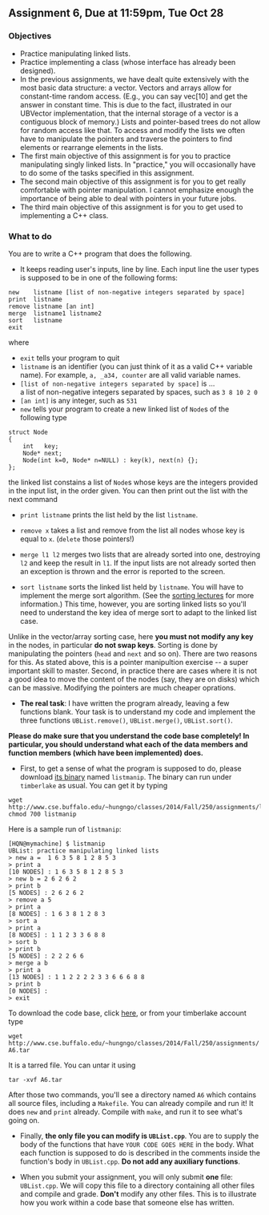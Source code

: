 ## Assignment 6, Due at 11:59pm, Tue Oct 28

### Objectives
* Practice manipulating linked lists.
* Practice implementing a class (whose interface has already been designed).
* In the previous assignments, we have dealt quite extensively with the most basic data structure: a vector. Vectors and arrays allow for constant-time random access. (E.g., you can say vec[10] and get the answer in constant time. This is due to the fact, illustrated in our UBVector implementation, that the internal storage of a vector is a contiguous block of memory.) Lists and pointer-based trees do not allow for random access like that. To access and modify the lists we often have to manipulate the pointers and traverse the pointers to find elements or rearrange elements in the lists.
* The first main objective of this assignment is for you to practice manipulating singly linked lists. In "practice," you will occasionally have to do some of the tasks specified in this assignment.
* The second main objective of this assignment is for you to get really comfortable with pointer manipulation. I cannot emphasize enough the importance of being able to deal with pointers in your future jobs.
* The third main objective of this assignment is for you to get used to implementing a C++ class.


### What to do

You are to write a C++ program that does the following. 

* It keeps reading user's inputs, line by line. Each input line the user
 types is supposed to be in one of the following forms:

```
new    listname [list of non-negative integers separated by space]
print  listname
remove listname [an int]
merge  listname1 listname2
sort   listname
exit
```

where 
* `exit` tells your program to quit 
* `listname` is an identifier (you can just think of it 
 as a valid C++ variable name). For example, `a, _a34, counter` are 
 all valid variable names.
* `[list of non-negative integers separated by space]` is ...  
 a list of non-negative integers separated by spaces, such as 
 `3 8 10 2 0`
* `[an int]` is any integer, such as `531`
* `new` tells your program to create a new linked list of
 `Node`s of the following type

```
struct Node 
{
    int   key;                                                                  
    Node* next;                                                                 
    Node(int k=0, Node* n=NULL) : key(k), next(n) {};                           
};
```

 the linked list constains a list of `Node`s whose keys are the 
 integers provided in the input list, in the order given. You can then print 
 out the list with the next command

 * `print listname` prints the list held by the list
 `listname`.

 * `remove x` takes a list and remove from the list all nodes
 whose key is equal to `x`. (`delete` those pointers!) 

 * `merge l1 l2` merges two lists that are already sorted into
 one, destroying `l2` and keep the result in `l1`. 
 If the input lists are not already sorted then an exception is
 thrown and the error is reported to the screen.

 * `sort listname` sorts the linked list held by 
 `listname`. You will have to implement the merge sort algorithm.
 (See the [sorting lectures](http://cse250.wordpress.com/2014/10/16/basic-searching-and-sorting/) for more information.) This time, however, you are 
 sorting linked lists so you'll need to understand the key idea of merge sort
 to adapt to the linked list case. 

 Unlike in the vector/array sorting case, here **you must not modify 
 any key** in the nodes, in particular **do not swap keys**. 
 Sorting is done by manipulating the pointers 
 (`head` and `next` and so on). There are two reasons for 
 this. As stated above, this is a pointer manipultion exercise -- a super 
 important skill to master. Second, in practice there are cases where it is not 
 a good idea to move the content of the nodes (say, they are on disks) which 
 can be massive. Modifying the pointers are much cheaper oprations.

 * **The real task**: 
 I have written the program already, leaving a few functions blank.
 Your task is to understand my code and implement the three functions 
 `UBList.remove()`,
 `UBList.merge()`,
 `UBList.sort()`.

 **Please do make sure that you understand the code base completely!
     In particular, you should understand what each of the data members and
     function members (which have been implemented) does.**

 * First, to get a sense of what the program is supposed to do, please
 download [its binary](listmanip) named `listmanip`. 
 The binary can run under `timberlake` as usual. You can get it by
 typing
```
wget http://www.cse.buffalo.edu/~hungngo/classes/2014/Fall/250/assignments/listmanip
chmod 700 listmanip
```

 Here is a sample run of `listmanip`:

```
[HQN@mymachine] $ listmanip
UBList: practice manipulating linked lists
> new a =  1 6 3 5 8 1 2 8 5 3
> print a
[10 NODES] : 1 6 3 5 8 1 2 8 5 3 
> new b = 2 6 2 6 2
> print b
[5 NODES] : 2 6 2 6 2 
> remove a 5
> print a
[8 NODES] : 1 6 3 8 1 2 8 3 
> sort a
> print a
[8 NODES] : 1 1 2 3 3 6 8 8 
> sort b
> print b
[5 NODES] : 2 2 2 6 6 
> merge a b
> print a
[13 NODES] : 1 1 2 2 2 2 3 3 6 6 6 8 8 
> print b
[0 NODES] : 
> exit
```

To download the code base, click [here](A6.tar), or
 from your timberlake account type

```wget http://www.cse.buffalo.edu/~hungngo/classes/2014/Fall/250/assignments/A6.tar```

 It is a tarred file. You can untar it using

```
tar -xvf A6.tar
```

 After those two commands, you'll see a directory named `A6`
 which contains all source files, including a `Makefile`. 
 You can already compile and run it! It does `new` and `print` already. Compile with `make`, and run it to see what's going on. 
 * Finally, **the only file you can modify is
 `UBList.cpp`**. You are to supply the body of 
 the functions that have `YOUR CODE GOES HERE` in the body.
 What each function is supposed to do is described in the comments inside the
 function's body in `UBList.cpp`.
 **Do not add any auxiliary functions**.

* When you submit your assignment, you will only submit **one**
 file: `UBList.cpp`. We will copy this file to a directory 
 containing all other files and compile and grade. 
 **Don't** modify any other files. This is to illustrate how you 
work within a code base that someone else has written. 

